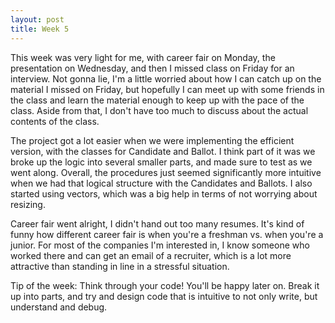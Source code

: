 ```yaml
---
layout: post
title: Week 5
---
```


This week was very light for me, with career fair on Monday, the presentation on Wednesday, and then I missed class on Friday for an interview.
Not gonna lie, I'm a little worried about how I can catch up on the material I missed on Friday, but hopefully I can meet up with
some friends in the class and learn the material enough to keep up with the pace of the class. Aside from that, I don't have
too much to discuss about the actual contents of the class.

The project got a lot easier when we were implementing the efficient version, with the classes for Candidate and Ballot. I think part of
it was we broke up the logic into several smaller parts, and made sure to test as we went along. Overall, the procedures just seemed significantly
more intuitive when we had that logical structure with the Candidates and Ballots. I also started using vectors, which was a big
help in terms of not worrying about resizing.

Career fair went alright, I didn't hand out too many resumes. It's kind of funny how different career fair is when you're a freshman
vs. when you're a junior. For most of the companies I'm interested in, I know someone who worked there and can get an email of
a recruiter, which is a lot more attractive than standing in line in a stressful situation.

Tip of the week: Think through your code! You'll be happy later on. Break it up into parts, and try and design code that is intuitive 
to not only write, but understand and debug.
